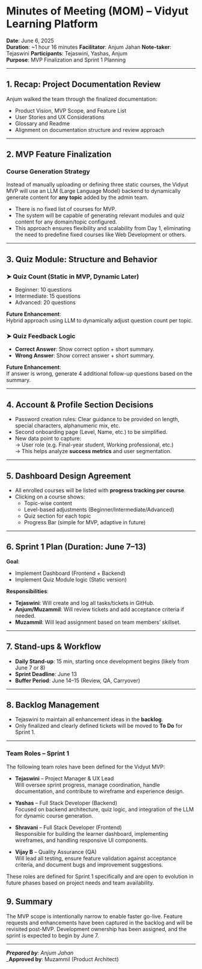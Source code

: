 # Minutes of Meeting (MOM) – Vidyut Learning Platform  
**Date**: June 6, 2025  
**Duration**: ~1 hour 16 minutes
**Facilitator**: Anjum Jahan 
**Note-taker**: Tejaswini
**Participants**: Tejaswini, Yashas, Anjum  
**Purpose**: MVP Finalization and Sprint 1 Planning  

---

## 1. Recap: Project Documentation Review

Anjum walked the team through the finalized documentation:
- Product Vision, MVP Scope, and Feature List
- User Stories and UX Considerations
- Glossary and Readme
- Alignment on documentation structure and review approach

---

## 2. MVP Feature Finalization

### Course Generation Strategy

Instead of manually uploading or defining three static courses, the Vidyut MVP will use an LLM (Large Language Model) backend to dynamically generate content for **any topic** added by the admin team. 

- There is no fixed list of courses for MVP.
- The system will be capable of generating relevant modules and quiz content for any domain/topic configured.
- This approach ensures flexibility and scalability from Day 1, eliminating the need to predefine fixed courses like Web Development or others.


---

## 3. Quiz Module: Structure and Behavior

### ➤ Quiz Count (Static in MVP, Dynamic Later)
- Beginner: 10 questions  
- Intermediate: 15 questions  
- Advanced: 20 questions  

**Future Enhancement**:  
Hybrid approach using LLM to dynamically adjust question count per topic.

### ➤ Quiz Feedback Logic
- **Correct Answer**: Show correct option + short summary.
- **Wrong Answer**: Show correct answer + short summary.

**Future Enhancement**:  
If answer is wrong, generate 4 additional follow-up questions based on the summary.

---

## 4. Account & Profile Section Decisions

- Password creation rules: Clear guidance to be provided on length, special characters, alphanumeric mix, etc.
- Second onboarding page (Level, Name, etc.) to be simplified.
- New data point to capture:  
  → User role (e.g. Final-year student, Working professional, etc.)  
  → This helps analyze **success metrics** and user segmentation.

---

## 5. Dashboard Design Agreement

- All enrolled courses will be listed with **progress tracking per course**.
- Clicking on a course shows:
  - Topic-wise content
  - Level-based adjustments (Beginner/Intermediate/Advanced)
  - Quiz section for each topic
  - Progress Bar (simple for MVP, adaptive in future)

---

## 6. Sprint 1 Plan (Duration: June 7–13)

**Goal**:  
- Implement Dashboard (Frontend + Backend)
- Implement Quiz Module logic (Static version)

**Responsibilities**:
- **Tejaswini**: Will create and log all tasks/tickets in GitHub.
- **Anjum/Muzammil**: Will review tickets and add acceptance criteria if needed.
- **Muzammil**: Will lead assignment based on team members’ skillset.

---

## 7. Stand-ups & Workflow

- **Daily Stand-up**: 15 min, starting once development begins (likely from June 7 or 8)
- **Sprint Deadline**: June 13  
- **Buffer Period**: June 14–15 (Review, QA, Carryover)

---

## 8. Backlog Management

- Tejaswini to maintain all enhancement ideas in the **backlog**.
- Only finalized and clearly defined tickets will be moved to **To Do** for Sprint 1.

---

### Team Roles – Sprint 1

The following team roles have been defined for the Vidyut MVP:

- **Tejaswini** – Project Manager & UX Lead  
  Will oversee sprint progress, manage coordination, handle documentation, and contribute to wireframe and experience design.

- **Yashas** – Full Stack Developer (Backend)  
  Focused on backend architecture, quiz logic, and integration of the LLM for dynamic course generation.

- **Shravani** – Full Stack Developer (Frontend)  
  Responsible for building the learner dashboard, implementing wireframes, and handling responsive UI components.

- **Vijay B** – Quality Assurance (QA)  
  Will lead all testing, ensure feature validation against acceptance criteria, and document bugs and improvement suggestions.

These roles are defined for Sprint 1 specifically and are open to evolution in future phases based on project needs and team availability.

## 9. Summary

The MVP scope is intentionally narrow to enable faster go-live. Feature requests and enhancements have been captured in the backlog and will be revisited post-MVP. Development ownership has been assigned, and the sprint is expected to begin by June 7.

---

_**Prepared by**: Anjum Jahan_  
_**Approved by**: Muzammil (Product Architect)
